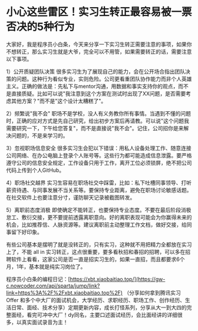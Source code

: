 # 小心这些雷区！实习生转正最容易被一票否决的5种行为

大家好，我是程序员小白条，今天来分享一下实习生转正需要注意的事项，如果你不想转正，那么实习生就是大爷，完全可以不用管，如果需要转正的话，需要注意以下事项。

1）公开质疑团队决策
很多实习生为了展现自己的能力，会在公开场合指出团队决策的问题。这种行为看似专业，实则危险。公司更看重团队协作能力而非个人英雄主义。正确的做法是：先私下与mentor沟通，用数据和事实支持你的观点，而不是直接质疑。比如可以说"我注意到这个方案在测试时出现了XX问题，是否需要考虑其他方案？"而不是"这个设计太糟糕了"。

2）频繁说"我不会"
职场不是学校，没人有义务教你所有事情。当遇到不懂的问题时，正确的应对方式是先自己研究，给出初步方案后再请教。可以说"这个问题我需要研究一下，下午给您答复"，而不是直接说"我不会"。记住，公司招你是来解决问题的，不是来学习的。

3）忽视职场信息安全
很多实习生会犯以下错误：用私人设备处理工作、随意连接公司网络、在办公电脑上登录个人账号等。这些行为都可能造成信息泄露。要严格遵守公司的信息安全规定，工作设备只用于工作，离开工位必须锁屏，绝不把公司代码上传到个人GitHub。

4）职场社交越界
实习生容易在职场社交中踩雷，比如：私下吐槽同事领导、打听薪资待遇、与同事发展不当关系等。要保持专业距离，避免在职场讨论敏感话题。在社交软件上也要注意分寸，谨防聊天记录被截图转发。

5）离职前态度消极
即使确定不能转正，也要保持专业态度。不要在最后阶段消极怠工、敷衍交接，更不要提前透露离职意向。好的离职表现可能会为你赢得未来的机会，比如推荐信、人脉资源等。建议离职前主动整理工作文档，做好交接，给同事留下好印象。

有些公司基本是摆明了就是没转正的，只有实习，这种就不用把精力全都放在实习上了，不能 all in 实习转正，这点很重要，要多看秋招和春招的招聘，可以多在招聘软件上看看，这家公司是否一直是招实习生的，如果一直招，而且都要求6个月，1年，基本就是纯实习岗位了。



程序员小白条的编程日记：[https://xbt.xiaobaitiao.top/](https://gw-c.nowcoder.com/api/sparta/jump/link?link=https%3A%2F%2Fxbt.xiaobaitiao.top%2F) （分享如何拿到腾讯实习 Offer 和多个中大厂的面试机会，大学经历、求职经历、职场工作、创作经历、生活日常、面经、技术分享）定期更新内容，成长打怪系列，分享从大一到大四的完整面经，看完可冲中大厂！dy同名，主要口述面试经历，会比面经讲的详细很多，以真实面试录音为主！